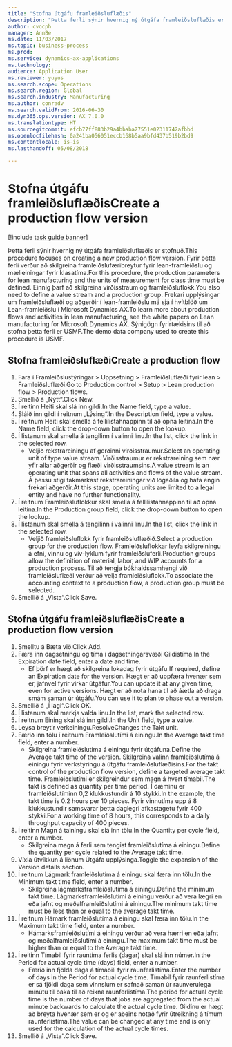 ```yaml
--- 
title: "Stofna útgáfu framleiðsluflæðis"
description: "Þetta ferli sýnir hvernig ný útgáfa framleiðsluflæðis er stofnuð."
author: cvocph
manager: AnnBe
ms.date: 11/03/2017
ms.topic: business-process
ms.prod: 
ms.service: dynamics-ax-applications
ms.technology: 
audience: Application User
ms.reviewer: yuyus
ms.search.scope: Operations
ms.search.region: Global
ms.search.industry: Manufacturing
ms.author: conradv
ms.search.validFrom: 2016-06-30
ms.dyn365.ops.version: AX 7.0.0
ms.translationtype: HT
ms.sourcegitcommit: efcb77ff883b29a4bbaba27551e02311742afbbd
ms.openlocfilehash: 0a241ba056051eccb168b5aa9bfd437b519b2bd9
ms.contentlocale: is-is
ms.lasthandoff: 05/08/2018

---
```

# <a name="create-a-production-flow-version"></a><span data-ttu-id="9e79b-103">Stofna útgáfu framleiðsluflæðis</span><span class="sxs-lookup"><span data-stu-id="9e79b-103">Create a production flow version</span></span>

[!include [task guide banner](../../includes/task-guide-banner.md)]

<span data-ttu-id="9e79b-104">Þetta ferli sýnir hvernig ný útgáfa framleiðsluflæðis er stofnuð.</span><span class="sxs-lookup"><span data-stu-id="9e79b-104">This procedure focuses on creating a new production flow version.</span></span> <span data-ttu-id="9e79b-105">Fyrir þetta ferli verður að skilgreina framleiðslufæribreytur fyrir lean-framleiðslu og mælieiningar fyrir klasatíma.</span><span class="sxs-lookup"><span data-stu-id="9e79b-105">For this procedure, the production parameters for lean manufacturing and the units of measurement for class time must be defined.</span></span> <span data-ttu-id="9e79b-106">Einnig þarf að skilgreina virðisstraum og framleiðsluflokk.</span><span class="sxs-lookup"><span data-stu-id="9e79b-106">You also need to define a value stream and a production group.</span></span> <span data-ttu-id="9e79b-107">Frekari upplýsingar um framleiðsluflæði og aðgerðir í lean-framleiðslu má sjá í hvítblöð um Lean-framleiðslu í Microsoft Dynamics AX.</span><span class="sxs-lookup"><span data-stu-id="9e79b-107">To learn more about production flows and activities in lean manufacturing, see the white papers on Lean manufacturing for Microsoft Dynamics AX.</span></span> <span data-ttu-id="9e79b-108">Sýnigögn fyrirtækisins til að stofna þetta ferli er USMF.</span><span class="sxs-lookup"><span data-stu-id="9e79b-108">The demo data company used to create this procedure is USMF.</span></span>


## <a name="create-a-production-flow"></a><span data-ttu-id="9e79b-109">Stofna framleiðsluflæði</span><span class="sxs-lookup"><span data-stu-id="9e79b-109">Create a production flow</span></span>
1. <span data-ttu-id="9e79b-110">Fara í Framleiðslustýringar > Uppsetning > Framleiðsluflæði fyrir lean > Framleiðsluflæði.</span><span class="sxs-lookup"><span data-stu-id="9e79b-110">Go to Production control > Setup > Lean production flow > Production flows.</span></span>
2. <span data-ttu-id="9e79b-111">Smellið á „Nýtt“.</span><span class="sxs-lookup"><span data-stu-id="9e79b-111">Click New.</span></span>
3. <span data-ttu-id="9e79b-112">Í reitinn Heiti skal slá inn gildi.</span><span class="sxs-lookup"><span data-stu-id="9e79b-112">In the Name field, type a value.</span></span>
4. <span data-ttu-id="9e79b-113">Sláið inn gildi í reitnum „Lýsing“.</span><span class="sxs-lookup"><span data-stu-id="9e79b-113">In the Description field, type a value.</span></span>
5. <span data-ttu-id="9e79b-114">Í reitnum Heiti skal smella á fellilistahnappinn til að opna leitina.</span><span class="sxs-lookup"><span data-stu-id="9e79b-114">In the Name field, click the drop-down button to open the lookup.</span></span>
6. <span data-ttu-id="9e79b-115">Í listanum skal smella á tengilinn í valinni línu.</span><span class="sxs-lookup"><span data-stu-id="9e79b-115">In the list, click the link in the selected row.</span></span>
    * <span data-ttu-id="9e79b-116">Veljið rekstrareiningu af gerðinni virðisstraumur.</span><span class="sxs-lookup"><span data-stu-id="9e79b-116">Select an operating unit of type value stream.</span></span> <span data-ttu-id="9e79b-117">Virðisstraumur er rekstrareining sem nær yfir allar aðgerðir og flæði virðisstraumsins.</span><span class="sxs-lookup"><span data-stu-id="9e79b-117">A value stream is an operating unit that spans all activities and flows of the value stream.</span></span> <span data-ttu-id="9e79b-118">Á þessu stigi takmarkast rekstrareiningar við lögaðila og hafa engin frekari aðgerðir.</span><span class="sxs-lookup"><span data-stu-id="9e79b-118">At this stage, operating units are limited to a legal entity and have no further functionality.</span></span>  
7. <span data-ttu-id="9e79b-119">Í reitnum Framleiðsluflokkur skal smella á fellilistahnappinn til að opna leitina.</span><span class="sxs-lookup"><span data-stu-id="9e79b-119">In the Production group field, click the drop-down button to open the lookup.</span></span>
8. <span data-ttu-id="9e79b-120">Í listanum skal smella á tengilinn í valinni línu.</span><span class="sxs-lookup"><span data-stu-id="9e79b-120">In the list, click the link in the selected row.</span></span>
    * <span data-ttu-id="9e79b-121">Veljið framleiðsluflokk fyrir framleiðsluflæðið.</span><span class="sxs-lookup"><span data-stu-id="9e79b-121">Select a production group for the production flow.</span></span> <span data-ttu-id="9e79b-122">Framleiðsluflokkar leyfa skilgreiningu á efni, vinnu og vív-lyklum fyrir framleiðsluferli.</span><span class="sxs-lookup"><span data-stu-id="9e79b-122">Production groups allow the definition of material, labor, and WIP accounts for a production process.</span></span> <span data-ttu-id="9e79b-123">Til að tengja bókhaldssamhengi við framleiðsluflæði verður að velja framleiðsluflokk.</span><span class="sxs-lookup"><span data-stu-id="9e79b-123">To associate the accounting context to a production flow, a production group must be selected.</span></span>  
9. <span data-ttu-id="9e79b-124">Smellið á „Vista“.</span><span class="sxs-lookup"><span data-stu-id="9e79b-124">Click Save.</span></span>

## <a name="create-a-production-flow-version"></a><span data-ttu-id="9e79b-125">Stofna útgáfu framleiðsluflæðis</span><span class="sxs-lookup"><span data-stu-id="9e79b-125">Create a production flow version</span></span>
1. <span data-ttu-id="9e79b-126">Smelltu á Bæta við.</span><span class="sxs-lookup"><span data-stu-id="9e79b-126">Click Add.</span></span>
2. <span data-ttu-id="9e79b-127">Færa inn dagsetningu og tíma í dagsetningarsvæði Gildistíma.</span><span class="sxs-lookup"><span data-stu-id="9e79b-127">In the Expiration date field, enter a date and time.</span></span>
    * <span data-ttu-id="9e79b-128">Ef þörf er hægt að skilgreina lokadag fyrir útgáfu.</span><span class="sxs-lookup"><span data-stu-id="9e79b-128">If required, define an Expiration date for the version.</span></span> <span data-ttu-id="9e79b-129">Hægt er að uppfæra hvenær sem er, jafnvel fyrir virkar útgáfur.</span><span class="sxs-lookup"><span data-stu-id="9e79b-129">You can update it at any given time, even for active versions.</span></span> <span data-ttu-id="9e79b-130">Hægt er að nota hana til að áætla að draga smám saman úr útgáfu.</span><span class="sxs-lookup"><span data-stu-id="9e79b-130">You can use it to plan to phase out a version.</span></span>  
3. <span data-ttu-id="9e79b-131">Smellið á „Í lagi“.</span><span class="sxs-lookup"><span data-stu-id="9e79b-131">Click OK.</span></span>
4. <span data-ttu-id="9e79b-132">Í listanum skal merkja valda línu.</span><span class="sxs-lookup"><span data-stu-id="9e79b-132">In the list, mark the selected row.</span></span>
5. <span data-ttu-id="9e79b-133">Í reitnum Eining skal slá inn gildi.</span><span class="sxs-lookup"><span data-stu-id="9e79b-133">In the Unit field, type a value.</span></span>
6. <span data-ttu-id="9e79b-134">Leysa breytir verkeiningu.</span><span class="sxs-lookup"><span data-stu-id="9e79b-134">ResolveChanges the Takt unit.</span></span>
7. <span data-ttu-id="9e79b-135">Færið inn tölu í reitnum Framleiðslutími á einingu.</span><span class="sxs-lookup"><span data-stu-id="9e79b-135">In the Average takt time field, enter a number.</span></span>
    * <span data-ttu-id="9e79b-136">Skilgreina framleiðslutíma á einingu fyrir útgáfuna.</span><span class="sxs-lookup"><span data-stu-id="9e79b-136">Define the Average takt time of the version.</span></span> <span data-ttu-id="9e79b-137">Skilgreina valinn framleiðslutíma á einingu fyrir verkstýringu á útgáfu framleiðsluflæðisins.</span><span class="sxs-lookup"><span data-stu-id="9e79b-137">For the takt control of the production flow version, define a targeted average takt time.</span></span> <span data-ttu-id="9e79b-138">Framleiðslutími er skilgreindur sem magn á hvert tímabil.</span><span class="sxs-lookup"><span data-stu-id="9e79b-138">The takt is defined as quantity per time period.</span></span> <span data-ttu-id="9e79b-139">Í dæminu er framleiðslutíminn 0,2 klukkustundir á 10 stykki.</span><span class="sxs-lookup"><span data-stu-id="9e79b-139">In the example, the takt time is 0.2 hours per 10 pieces.</span></span> <span data-ttu-id="9e79b-140">Fyrir vinnutíma upp á 8 klukkustundir samsvarar þetta daglegri afkastagetu fyrir 400 stykki.</span><span class="sxs-lookup"><span data-stu-id="9e79b-140">For a working time of 8 hours, this corresponds to a daily throughput capacity of 400 pieces.</span></span>  
8. <span data-ttu-id="9e79b-141">Í reitinn Magn á talningu skal slá inn tölu.</span><span class="sxs-lookup"><span data-stu-id="9e79b-141">In the Quantity per cycle field, enter a number.</span></span>
    * <span data-ttu-id="9e79b-142">Skilgreina magn á ferli sem tengist framleiðslutíma á einingu.</span><span class="sxs-lookup"><span data-stu-id="9e79b-142">Define the quantity per cycle related to the Average takt time.</span></span>  
9. <span data-ttu-id="9e79b-143">Víxla útvíkkun á liðnum Útgáfa upplýsinga.</span><span class="sxs-lookup"><span data-stu-id="9e79b-143">Toggle the expansion of the Version details section.</span></span>
10. <span data-ttu-id="9e79b-144">Í reitnum Lágmark framleiðslutíma á einingu skal færa inn tölu.</span><span class="sxs-lookup"><span data-stu-id="9e79b-144">In the Minimum takt time field, enter a number.</span></span>
    * <span data-ttu-id="9e79b-145">Skilgreina lágmarksframleiðslutíma á einingu.</span><span class="sxs-lookup"><span data-stu-id="9e79b-145">Define the minimum takt time.</span></span> <span data-ttu-id="9e79b-146">Lágmarksframleiðslutími á einingu verður að vera lægri en eða jafnt og meðalframleiðslutími á einingu.</span><span class="sxs-lookup"><span data-stu-id="9e79b-146">The minimum takt time must be less than or equal to the average takt time.</span></span>  
11. <span data-ttu-id="9e79b-147">Í reitnum Hámark framleiðslutíma á einingu skal færa inn tölu.</span><span class="sxs-lookup"><span data-stu-id="9e79b-147">In the Maximum takt time field, enter a number.</span></span>
    * <span data-ttu-id="9e79b-148">Hámarksframleiðslutími á einingu verður að vera hærri en eða jafnt og meðalframleiðslutími á einingu.</span><span class="sxs-lookup"><span data-stu-id="9e79b-148">The maximum takt time must be higher than or equal to the Average takt time.</span></span>  
12. <span data-ttu-id="9e79b-149">Í reitinn Tímabil fyrir rauntíma ferlis (dagar) skal slá inn númer.</span><span class="sxs-lookup"><span data-stu-id="9e79b-149">In the Period for actual cycle time (days) field, enter a number.</span></span>
    * <span data-ttu-id="9e79b-150">Færið inn fjölda daga á tímabili fyrir raunferlistíma.</span><span class="sxs-lookup"><span data-stu-id="9e79b-150">Enter the number of days in the Period for actual cycle time.</span></span> <span data-ttu-id="9e79b-151">Tímabil fyrir raunferlistíma er sá fjöldi daga sem vinnslum er safnað saman úr raunverulega mínútu til baka til að reikna raunferlistíma.</span><span class="sxs-lookup"><span data-stu-id="9e79b-151">The period for actual cycle time is the number of days that jobs are aggregated from the actual minute backwards to calculate the actual cycle time.</span></span> <span data-ttu-id="9e79b-152">Gildinu er hægt að breyta hvenær sem er og er aðeins notað fyrir útreikning á tímum raunferlistíma.</span><span class="sxs-lookup"><span data-stu-id="9e79b-152">The value can be changed at any time and is only used for the calculation of the actual cycle times.</span></span>  
13. <span data-ttu-id="9e79b-153">Smellið á „Vista“.</span><span class="sxs-lookup"><span data-stu-id="9e79b-153">Click Save.</span></span>


